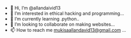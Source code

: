 - 👋 Hi, I’m @allandaivid13
- 👀 I’m interested in ethical hacking and programming...
- 🌱 I’m currently learning .python..
- 💞️ I’m looking to collaborate on making websites...
- 📫 How to reach me mukisaallandavid13@gmail.com
...

<!---
allandaivid13/allandaivid13 is a ✨ special ✨ repository because its `README.md` (this file) appears on your GitHub profile.
You can click the Preview link to take a look at your changes.
--->

